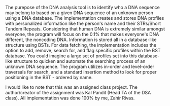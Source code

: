 The purepose of the DNA analysis tool is to identify who a DNA sequence may belong to based on a given DNA sequence of an unknown person using a DNA database. The implementation creates and stores DNA profiles with personalized information like the person's name and their STRs/Short Tandem Repeats. Considering that human DNA is extremely similar amongst everyone, the program will focus on the 0.1% that makes everyone's DNA different, the noncoding DNA. Information is stored all in a database-like structure using BSTs. For data fetching, the implementation includes the option to add, remove, search for, and flag specific profiles within the BST database. You could imagine a large set of profiles set into this database-like structure to quicken and automate the searching process of an unknown DNA sequence. The program utilizes in-order and level-order traversals for search, and a standard insertion method to look for proper positioning in the BST - ordered by name.

I would like to note that this was an assigned class project. The author/creator of the assignment was Kal Pandit (Head TA of the DSA class). All implementation was done 100% by me, Zahir Rivas.
